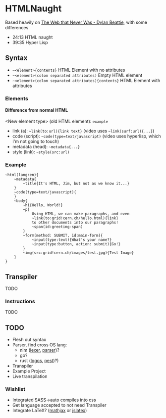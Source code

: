 # HTMLNaught

Based heavily on [The Web that Never Was -  Dylan Beattie](https://www.youtube.com/watch?v=8JOD1AQGqEg), with some differences
- 24:13 HTML naught
- 39:35 Hyper Lisp

## Syntax
- `~<element>{contents}` HTML Element with no attributes
- `~<element>(colon separated attributes)` Empty HTML element
- `~<element>(colon separated attributes){contents}` HTML Element with attributes

### Elements

#### Difference from normal HTML

\<New element type> (old HTML element): `example`

- link (a): `~link(to:url){link text}` (video uses `~link(surf:url){...}`)
- code (script): `~code(type=text/javascript)` (video uses hyperlisp, which I'm not going to touch)
- metadata (head): `~metadata{...}`
- style (link): `~style(src:url)`

### Example
```
~html(lang:en){
	~metadata{
		~title{It's HTML, Jim, but not as we know it...}
	}
	~code(type=text/javascript){
	}
	~body{
		~h1{Hello, World!}
		~p{
			Using HTML, we can make paragraphs, and even
			~link(to:grid!cern.ch/hello.html){link}
			to other documents into our paragraphs!
			~span(id:greeting-span)
		}
		~form(method: SUBMIT, id:main-form){
			~input(type:text){What's your name?}
			~input(type:button, action: submit){Go!}
		}
		~img(src:grid!cern.ch/images/test.jpg){Test Image}
	}
}
```

## Transpiler
TODO
### Instructions
TODO

## TODO
- Flesh out syntax
- Parser, find cross OS lang:
  - nim ([lexer](https://nim-lang.org/docs/compiler/lexer.html), [parser](https://nim-lang.org/docs/compiler/parser.html))?
  - go?
  - rust ([logos](https://github.com/maciejhirsz/logos), [pest](https://github.com/pest-parser/pest))?)
- Transpiler
- Example Project
- Live transpilation

### Wishlist
- Integrated SASS->auto compiles into css
- Get language accepted to not need Transpiler
- Integrate LaTeX? ([mathjax](https://www.mathjax.org) or [jslatex](http://blog.dreasgrech.com/2009/12/jslatex-jquery-plugin-to-directly-embed.html))
